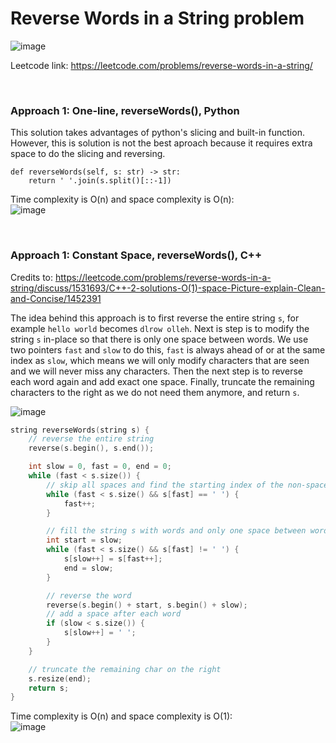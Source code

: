 # Reverse Words in a String problem
![image](https://user-images.githubusercontent.com/25105806/194787880-a6243981-27a6-4e6c-a4b5-36f5090d82ff.png)

Leetcode link: https://leetcode.com/problems/reverse-words-in-a-string/

<br />

### Approach 1: One-line, reverseWords(), Python

This solution takes advantages of python's slicing and built-in function. However, this is solution is not the best aproach because it requires extra space to do the slicing and reversing. 

```python3
def reverseWords(self, s: str) -> str:
	return ' '.join(s.split()[::-1])
```

Time complexity is O(n) and space complexity is O(n):\
![image](https://user-images.githubusercontent.com/25105806/194788067-b7e9a6fc-1862-48d0-81f2-b557124249fa.png)


<br />

### Approach 1: Constant Space, reverseWords(), C++

Credits to: https://leetcode.com/problems/reverse-words-in-a-string/discuss/1531693/C++-2-solutions-O(1)-space-Picture-explain-Clean-and-Concise/1452391

The idea behind this approach is to first reverse the entire string `s`, for example `hello world` becomes `dlrow olleh`. Next is step is to modify the string `s` in-place so that there is only one space between words. We use two pointers `fast` and `slow` to do this, `fast` is always ahead of or at the same index as `slow`, which means we will only modify characters that are seen and we will never miss any characters. Then the next step is to reverse each word again and add exact one space. Finally, truncate the remaining characters to the right as we do not need them anymore, and return `s`.

![image](https://user-images.githubusercontent.com/25105806/194788303-ba3665c8-d322-409d-9e4d-b0d42288252f.png)


```cpp
string reverseWords(string s) {
	// reverse the entire string
	reverse(s.begin(), s.end());

	int slow = 0, fast = 0, end = 0;
	while (fast < s.size()) {
		// skip all spaces and find the starting index of the non-space word
		while (fast < s.size() && s[fast] == ' ') {
			fast++;
		}

		// fill the string s with words and only one space between words
		int start = slow;
		while (fast < s.size() && s[fast] != ' ') {
			s[slow++] = s[fast++];
			end = slow;
		}

		// reverse the word
		reverse(s.begin() + start, s.begin() + slow);
		// add a space after each word
		if (slow < s.size()) {
			s[slow++] = ' ';
		}
	}

	// truncate the remaining char on the right
	s.resize(end);
	return s;
}

```

Time complexity is O(n) and space complexity is O(1):\
![image](https://user-images.githubusercontent.com/25105806/194788338-ab430aa0-668b-415a-981e-e78924e61e89.png)

